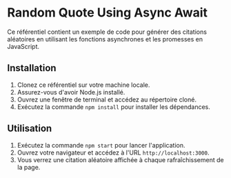 # Random Quote Using Async Await

Ce référentiel contient un exemple de code pour générer des citations aléatoires en utilisant les fonctions asynchrones et les promesses en JavaScript.

## Installation

1. Clonez ce référentiel sur votre machine locale.
2. Assurez-vous d'avoir Node.js installé.
3. Ouvrez une fenêtre de terminal et accédez au répertoire cloné.
4. Exécutez la commande `npm install` pour installer les dépendances.

## Utilisation

1. Exécutez la commande `npm start` pour lancer l'application.
2. Ouvrez votre navigateur et accédez à l'URL `http://localhost:3000`.
3. Vous verrez une citation aléatoire affichée à chaque rafraîchissement de la page.



